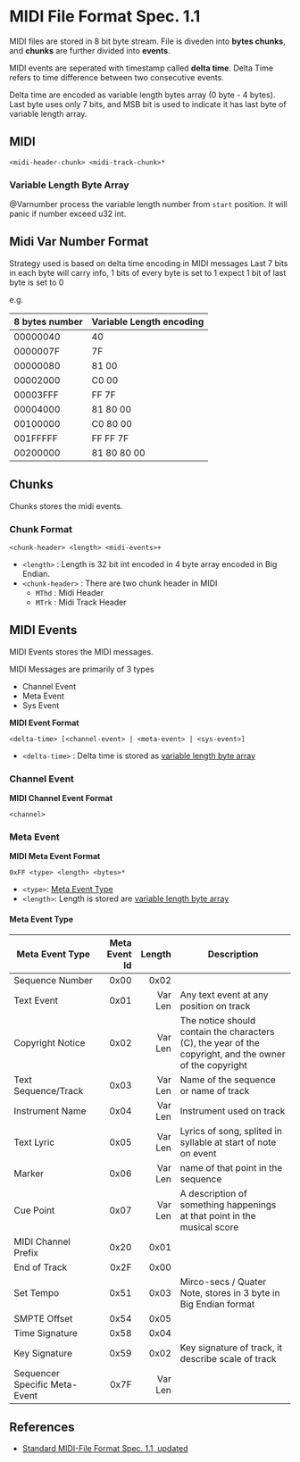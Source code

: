 # MIDI File Format Spec. 1.1

MIDI files are stored in 8 bit byte stream. File is diveden into **bytes chunks**, and **chunks** are further divided into **events**. 

MIDI events are seperated with timestamp called **delta time**. Delta Time refers to time difference between two consecutive events.

Delta time are encoded as variable length bytes array (0 byte - 4 bytes). Last byte uses only 7 bits, and MSB bit is used to indicate it has last byte of variable length array.


## MIDI
```<midi-header-chunk> <midi-track-chunk>* ```

### Variable Length Byte Array
@Varnumber process the variable length number from `start` position.
It will panic if number exceed u32 int.

## Midi Var Number Format
Strategy used is based on delta time encoding in MIDI messages
Last 7 bits in each byte will carry info, 
1 bits of every byte is set to 1 expect 1 bit of last byte is set to 0

e.g. 

| 8 bytes number| Variable Length encoding |
|---------------|--------------------------|
| 00000040      |    40                    |
| 0000007F	    |    7F                    |
| 00000080	    |    81 00                 |
| 00002000	    |    C0 00                 |
| 00003FFF	    |    FF 7F                 |
| 00004000	    |    81 80 00              |
| 00100000	    |    C0 80 00              |
| 001FFFFF	    |    FF FF 7F              |
| 00200000	    |    81 80 80 00           |

## Chunks
Chunks stores the midi events.

### Chunk Format
```
<chunk-header> <length> <midi-events>+
```
- `<length>` : Length is 32 bit int encoded in 4 byte array encoded in Big Endian. 
- `<chunk-header>` : There are two chunk header in MIDI
  - `MThd` : Midi Header
  - `MTrk` : Midi Track Header


## MIDI Events
MIDI Events stores the MIDI messages. 

MIDI Messages are primarily of 3 types
- Channel Event
- Meta Event
- Sys Event

**MIDI Event Format**
```
<delta-time> [<channel-event> | <meta-event> | <sys-event>]
```
- `<delta-time>` : Delta time is stored as [variable length byte array](#variable-length-byte-array)

### Channel Event
**MIDI Channel Event Format**
```
<channel>
```

### Meta Event
**MIDI Meta Event Format**
```
0xFF <type> <length> <bytes>*
```
- `<type>`: [Meta Event Type ](#meta-event-type)
- `<length>`: Length is stored are [variable length byte array](#variable-length-byte-array)

#### Meta Event Type
| Meta Event Type      | Meta Event Id | Length | Description  |
| -------------------- | ------------: | ------:| ----         |
| Sequence Number      | 0x00          | 0x02   |              |
| Text Event           | 0x01          | Var Len| Any text event at any position on track      |
| Copyright Notice     | 0x02          | Var Len| The notice should contain the characters (C), the year of the copyright, and the owner of the copyright      |
| Text Sequence/Track  | 0x03          | Var Len| Name of the sequence or name of track       |
| Instrument Name      | 0x04          | Var Len| Instrument used on track                  |
| Text Lyric           | 0x05          | Var Len| Lyrics of song, splited in syllable at start of note on event   |
| Marker               | 0x06          | Var Len| name of that point in the sequence           |
| Cue Point            | 0x07          | Var Len| A description of something happenings at that point in the musical score    |
| MIDI Channel Prefix  | 0x20          | 0x01   |               |
| End of Track         | 0x2F          | 0x00   |               |
| Set Tempo            | 0x51          | 0x03   | Mirco-secs / Quater Note, stores in 3 byte in Big Endian format |
| SMPTE Offset         | 0x54          | 0x05   |               |
| Time Signature       | 0x58          | 0x04   |               |
| Key Signature        | 0x59          | 0x02   | Key signature of track, it describe scale of track      |
| Sequencer Specific Meta-Event  | 0x7F| Var Len|               |


## References
- [Standard MIDI-File Format Spec. 1.1, updated](http://www.music.mcgill.ca/~ich/classes/mumt306/StandardMIDIfileformat.html#BM1_)